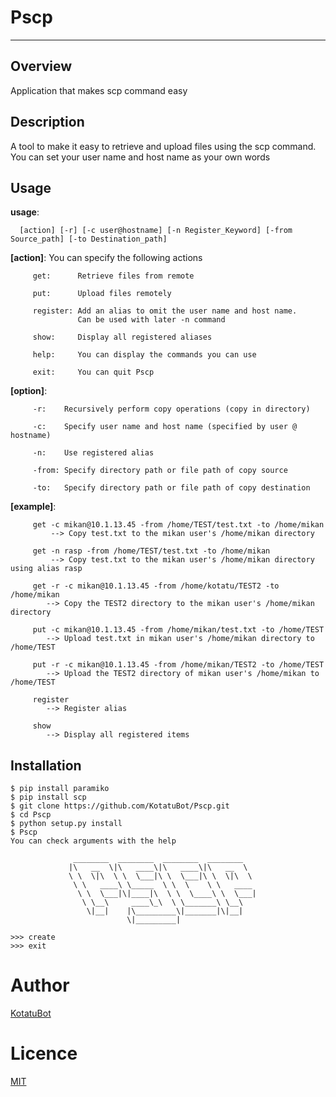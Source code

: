 # Pscp

-------------

## Overview

Application that makes scp command easy


## Description

A tool to make it easy to retrieve and upload files using the scp command.  
You can set your user name and host name as your own words

## Usage

**usage**:

      [action] [-r] [-c user@hostname] [-n Register_Keyword] [-from Source_path] [-to Destination_path]

**[action]**: 
         You can specify the following actions

         get:      Retrieve files from remote

         put:      Upload files remotely

         register: Add an alias to omit the user name and host name.
                   Can be used with later -n command

         show:     Display all registered aliases

         help:     You can display the commands you can use

         exit:     You can quit Pscp

**[option]**:
         
         -r:    Recursively perform copy operations (copy in directory)

         -c:    Specify user name and host name (specified by user @ hostname)

         -n:    Use registered alias

         -from: Specify directory path or file path of copy source

         -to:   Specify directory path or file path of copy destination

**[example]**:

         get -c mikan@10.1.13.45 -from /home/TEST/test.txt -to /home/mikan  
             --> Copy test.txt to the mikan user's /home/mikan directory

         get -n rasp -from /home/TEST/test.txt -to /home/mikan  
             --> Copy test.txt to the mikan user's /home/mikan directory using alias rasp

         get -r -c mikan@10.1.13.45 -from /home/kotatu/TEST2 -to /home/mikan  
            --> Copy the TEST2 directory to the mikan user's /home/mikan directory

         put -c mikan@10.1.13.45 -from /home/mikan/test.txt -to /home/TEST  
            --> Upload test.txt in mikan user's /home/mikan directory to /home/TEST

         put -r -c mikan@10.1.13.45 -from /home/mikan/TEST2 -to /home/TEST  
            --> Upload the TEST2 directory of mikan user's /home/mikan to /home/TEST

         register  
            --> Register alias

         show  
            --> Display all registered items

## Installation

    $ pip install paramiko
    $ pip install scp
    $ git clone https://github.com/KotatuBot/Pscp.git
    $ cd Pscp
    $ python setup.py install
    $ Pscp
    You can check arguments with the help

                  ________  ________  ________  ________
                 |\   __  \|\   ____\|\   ____\|\   __  \
                 \ \  \|\  \ \  \___|\ \  \___|\ \  \|\  \
                  \ \   ____\ \_____  \ \  \    \ \   ____
                   \ \  \___|\|____|\  \ \  \____\ \  \___|
                    \ \__\     ____\_\  \ \_______\ \__\
                     \|__|    |\_________\|_______|\|__|
                              \|_________|

    >>> create
    >>> exit

# Author

[KotatuBot](https://github.com/KotatuBot)

# Licence
[MIT](https://github.com/KotatuBot/Pscp/blob/master/LICENSE.txt)
